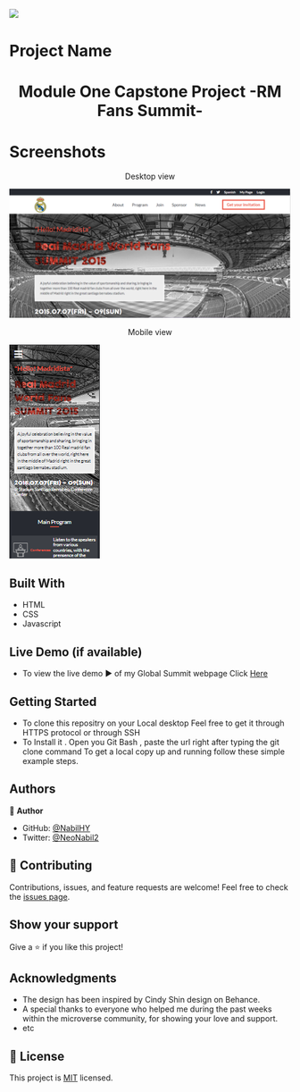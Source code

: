 ![](https://img.shields.io/badge/Microverse-blueviolet)

# Project Name

<h1 align="center"> Module One Capstone Project -RM Fans Summit-</h1>

# Screenshots
<p align="center">Desktop view</p>
<img src="./screenshots/desktop.png"> 


<p align="center"> Mobile view</p>
<img src="./screenshots/mobile.png">




## Built With

- HTML
- CSS
- Javascript

## Live Demo (if available)
- To view the live demo ▶️ of my Global Summit webpage
Click [Here](rm-global-summit.vercel.app)

## Getting Started
- To clone this repositry on your Local desktop
Feel free to get it through HTTPS protocol or through SSH
- To Install it . Open you Git Bash , paste the url right after typing the git clone command
To get a local copy up and running follow these simple example steps.

## Authors

👤 **Author**
- GitHub: [@NabilHY](https://github.com/NabilHY)
- Twitter: [@NeoNabil2](https://twitter.com/NeoNabil2)

## 🤝 Contributing

Contributions, issues, and feature requests are welcome!
Feel free to check the [issues page](../../issues/).

## Show your support

Give a ⭐️ if you like this project!

## Acknowledgments

- The design has been inspired by Cindy Shin design on Behance.
- A special thanks to everyone who helped me during the past weeks within the microverse community, for showing your love and support.
- etc

## 📝 License

This project is [MIT](./MIT.md) licensed.
